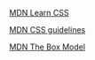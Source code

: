 [MDN Learn CSS](https://developer.mozilla.org/en-US/docs/Learn/CSS)

[MDN CSS guidelines](https://developer.mozilla.org/en-US/docs/MDN/Writing_guidelines/Writing_style_guide/Code_style_guide/CSS)

[MDN The Box Model](https://developer.mozilla.org/en-US/docs/Learn/CSS/Building_blocks/The_box_model)